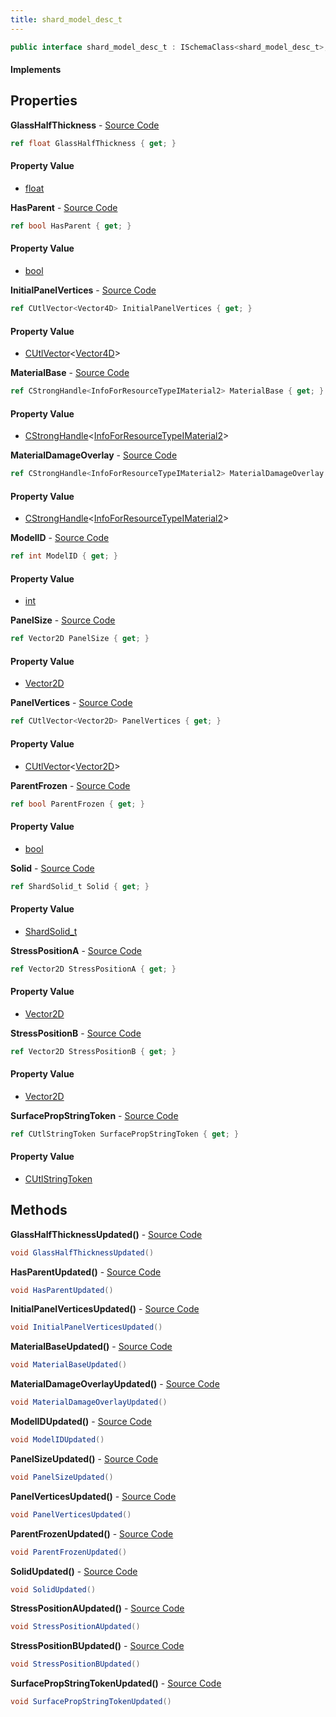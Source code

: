 ```yaml
---
title: shard_model_desc_t
---
```


```csharp
public interface shard_model_desc_t : ISchemaClass<shard_model_desc_t>, ISchemaField, ISchemaClass, INativeHandle
```

#### Implements

## Properties

**GlassHalfThickness** - [Source Code](https://github.com/swiftly-solution/swiftlys2/blob/master/managed/src/SwiftlyS2.Generated/Schemas/Interfaces/shard_model_desc_t.cs#L34)

```csharp
ref float GlassHalfThickness { get; }
```

#### Property Value

- [float](https://learn.microsoft.com/dotnet/api/system.single)

**HasParent** - [Source Code](https://github.com/swiftly-solution/swiftlys2/blob/master/managed/src/SwiftlyS2.Generated/Schemas/Interfaces/shard_model_desc_t.cs#L36)

```csharp
ref bool HasParent { get; }
```

#### Property Value

- [bool](https://learn.microsoft.com/dotnet/api/system.boolean)

**InitialPanelVertices** - [Source Code](https://github.com/swiftly-solution/swiftlys2/blob/master/managed/src/SwiftlyS2.Generated/Schemas/Interfaces/shard_model_desc_t.cs#L32)

```csharp
ref CUtlVector<Vector4D> InitialPanelVertices { get; }
```

#### Property Value

- [CUtlVector](/docs/api/shared/natives/cutlvector-1)<[Vector4D](/docs/api/shared/natives/vector4d)>

**MaterialBase** - [Source Code](https://github.com/swiftly-solution/swiftlys2/blob/master/managed/src/SwiftlyS2.Generated/Schemas/Interfaces/shard_model_desc_t.cs#L18)

```csharp
ref CStrongHandle<InfoForResourceTypeIMaterial2> MaterialBase { get; }
```

#### Property Value

- [CStrongHandle](/docs/api/shared/natives/cstronghandle-1)<[InfoForResourceTypeIMaterial2](/docs/api/shared/schemadefinitions/infoforresourcetypeimaterial2)>

**MaterialDamageOverlay** - [Source Code](https://github.com/swiftly-solution/swiftlys2/blob/master/managed/src/SwiftlyS2.Generated/Schemas/Interfaces/shard_model_desc_t.cs#L20)

```csharp
ref CStrongHandle<InfoForResourceTypeIMaterial2> MaterialDamageOverlay { get; }
```

#### Property Value

- [CStrongHandle](/docs/api/shared/natives/cstronghandle-1)<[InfoForResourceTypeIMaterial2](/docs/api/shared/schemadefinitions/infoforresourcetypeimaterial2)>

**ModelID** - [Source Code](https://github.com/swiftly-solution/swiftlys2/blob/master/managed/src/SwiftlyS2.Generated/Schemas/Interfaces/shard_model_desc_t.cs#L16)

```csharp
ref int ModelID { get; }
```

#### Property Value

- [int](https://learn.microsoft.com/dotnet/api/system.int32)

**PanelSize** - [Source Code](https://github.com/swiftly-solution/swiftlys2/blob/master/managed/src/SwiftlyS2.Generated/Schemas/Interfaces/shard_model_desc_t.cs#L24)

```csharp
ref Vector2D PanelSize { get; }
```

#### Property Value

- [Vector2D](/docs/api/shared/natives/vector2d)

**PanelVertices** - [Source Code](https://github.com/swiftly-solution/swiftlys2/blob/master/managed/src/SwiftlyS2.Generated/Schemas/Interfaces/shard_model_desc_t.cs#L30)

```csharp
ref CUtlVector<Vector2D> PanelVertices { get; }
```

#### Property Value

- [CUtlVector](/docs/api/shared/natives/cutlvector-1)<[Vector2D](/docs/api/shared/natives/vector2d)>

**ParentFrozen** - [Source Code](https://github.com/swiftly-solution/swiftlys2/blob/master/managed/src/SwiftlyS2.Generated/Schemas/Interfaces/shard_model_desc_t.cs#L38)

```csharp
ref bool ParentFrozen { get; }
```

#### Property Value

- [bool](https://learn.microsoft.com/dotnet/api/system.boolean)

**Solid** - [Source Code](https://github.com/swiftly-solution/swiftlys2/blob/master/managed/src/SwiftlyS2.Generated/Schemas/Interfaces/shard_model_desc_t.cs#L22)

```csharp
ref ShardSolid_t Solid { get; }
```

#### Property Value

- [ShardSolid_t](/docs/api/shared/schemadefinitions/shardsolid_t)

**StressPositionA** - [Source Code](https://github.com/swiftly-solution/swiftlys2/blob/master/managed/src/SwiftlyS2.Generated/Schemas/Interfaces/shard_model_desc_t.cs#L26)

```csharp
ref Vector2D StressPositionA { get; }
```

#### Property Value

- [Vector2D](/docs/api/shared/natives/vector2d)

**StressPositionB** - [Source Code](https://github.com/swiftly-solution/swiftlys2/blob/master/managed/src/SwiftlyS2.Generated/Schemas/Interfaces/shard_model_desc_t.cs#L28)

```csharp
ref Vector2D StressPositionB { get; }
```

#### Property Value

- [Vector2D](/docs/api/shared/natives/vector2d)

**SurfacePropStringToken** - [Source Code](https://github.com/swiftly-solution/swiftlys2/blob/master/managed/src/SwiftlyS2.Generated/Schemas/Interfaces/shard_model_desc_t.cs#L40)

```csharp
ref CUtlStringToken SurfacePropStringToken { get; }
```

#### Property Value

- [CUtlStringToken](/docs/api/shared/natives/cutlstringtoken)

## Methods

**GlassHalfThicknessUpdated()** - [Source Code](https://github.com/swiftly-solution/swiftlys2/blob/master/managed/src/SwiftlyS2.Generated/Schemas/Interfaces/shard_model_desc_t.cs#L51)

```csharp
void GlassHalfThicknessUpdated()
```

**HasParentUpdated()** - [Source Code](https://github.com/swiftly-solution/swiftlys2/blob/master/managed/src/SwiftlyS2.Generated/Schemas/Interfaces/shard_model_desc_t.cs#L52)

```csharp
void HasParentUpdated()
```

**InitialPanelVerticesUpdated()** - [Source Code](https://github.com/swiftly-solution/swiftlys2/blob/master/managed/src/SwiftlyS2.Generated/Schemas/Interfaces/shard_model_desc_t.cs#L50)

```csharp
void InitialPanelVerticesUpdated()
```

**MaterialBaseUpdated()** - [Source Code](https://github.com/swiftly-solution/swiftlys2/blob/master/managed/src/SwiftlyS2.Generated/Schemas/Interfaces/shard_model_desc_t.cs#L43)

```csharp
void MaterialBaseUpdated()
```

**MaterialDamageOverlayUpdated()** - [Source Code](https://github.com/swiftly-solution/swiftlys2/blob/master/managed/src/SwiftlyS2.Generated/Schemas/Interfaces/shard_model_desc_t.cs#L44)

```csharp
void MaterialDamageOverlayUpdated()
```

**ModelIDUpdated()** - [Source Code](https://github.com/swiftly-solution/swiftlys2/blob/master/managed/src/SwiftlyS2.Generated/Schemas/Interfaces/shard_model_desc_t.cs#L42)

```csharp
void ModelIDUpdated()
```

**PanelSizeUpdated()** - [Source Code](https://github.com/swiftly-solution/swiftlys2/blob/master/managed/src/SwiftlyS2.Generated/Schemas/Interfaces/shard_model_desc_t.cs#L46)

```csharp
void PanelSizeUpdated()
```

**PanelVerticesUpdated()** - [Source Code](https://github.com/swiftly-solution/swiftlys2/blob/master/managed/src/SwiftlyS2.Generated/Schemas/Interfaces/shard_model_desc_t.cs#L49)

```csharp
void PanelVerticesUpdated()
```

**ParentFrozenUpdated()** - [Source Code](https://github.com/swiftly-solution/swiftlys2/blob/master/managed/src/SwiftlyS2.Generated/Schemas/Interfaces/shard_model_desc_t.cs#L53)

```csharp
void ParentFrozenUpdated()
```

**SolidUpdated()** - [Source Code](https://github.com/swiftly-solution/swiftlys2/blob/master/managed/src/SwiftlyS2.Generated/Schemas/Interfaces/shard_model_desc_t.cs#L45)

```csharp
void SolidUpdated()
```

**StressPositionAUpdated()** - [Source Code](https://github.com/swiftly-solution/swiftlys2/blob/master/managed/src/SwiftlyS2.Generated/Schemas/Interfaces/shard_model_desc_t.cs#L47)

```csharp
void StressPositionAUpdated()
```

**StressPositionBUpdated()** - [Source Code](https://github.com/swiftly-solution/swiftlys2/blob/master/managed/src/SwiftlyS2.Generated/Schemas/Interfaces/shard_model_desc_t.cs#L48)

```csharp
void StressPositionBUpdated()
```

**SurfacePropStringTokenUpdated()** - [Source Code](https://github.com/swiftly-solution/swiftlys2/blob/master/managed/src/SwiftlyS2.Generated/Schemas/Interfaces/shard_model_desc_t.cs#L54)

```csharp
void SurfacePropStringTokenUpdated()
```

